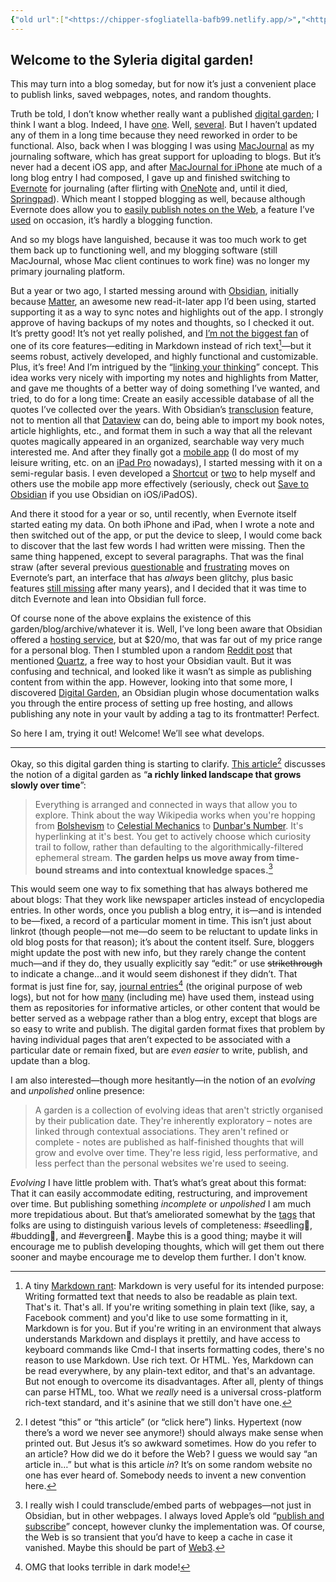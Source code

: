```yaml
---
{"old url":["<https://chipper-sfogliatella-bafb99.netlify.app/>","<https://syleria-digital-garden.netlify.app/>"],"dg-home":true,"dg-publish":true,"dg-show-inline-title":true,"title":"Syleria Digital Garden","url":"<https://syleria.netlify.app/>","created":"2022-09-04T23:21:00-05:00","updated":"2022-11-06T13:36:08-06:00","aliases":[],"tags":["admin","seedling🌱","gardenEntry"],"permalink":"/garden/syleria-digital-garden/","dgShowInlineTitle":true,"dgPassFrontmatter":true}
---
```



## Welcome to the Syleria digital garden!
This may turn into a blog someday, but for now it’s just a convenient place to publish links, saved webpages, notes, and random thoughts.

Truth be told, I don’t know whether really want a published [digital garden](https://jzhao.xyz/posts/networked-thought/); I think I want a blog. Indeed, I have [one](https://blog.syleria.net/). Well, [several](https://syleria.net). But I haven’t updated any of them in a long time because they need reworked in order to be functional. Also, back when I was blogging I was using [MacJournal](http://thoughts.blog.syleria.net/2005/01/me-blogging.html) as my journaling software, which has great support for uploading to blogs. But it’s never had a decent iOS app, and after [MacJournal for iPhone](https://apps.apple.com/us/app/macjournal-for-iphone/id357602069) ate much of a long blog entry I had composed, I gave up and finished switching to [Evernote](https://evernote.com/) for journaling (after flirting with [OneNote](https://www.onenote.com/) and, until it died, [Springpad](https://en.wikipedia.org/wiki/Springpad)). Which meant I stopped blogging as well, because although Evernote does allow you to [easily publish notes on the Web](https://help.evernote.com/hc/en-us/articles/360053591694-Share-a-note-via-public-link), a feature I’ve [used](https://www.evernote.com/shard/s120/sh/b83e35b8-075a-4ffe-93e3-522b78be31ed/5c12582ac5154d8d1d2760796bc56de0) on occasion, it’s hardly a blogging function.

And so my blogs have languished, because it was too much work to get them back up to functioning well, and my blogging software (still MacJournal, whose Mac client continues to work fine) was no longer my primary journaling platform.

But a year or two ago, I started messing around with [Obsidian](https://obsidian.md/), initially because [Matter](https://hq.getmatter.com/), an awesome new read-it-later app I’d been using, started supporting it as a way to sync notes and highlights out of the app. I strongly approve of having backups of my notes and thoughts, so I checked it out. It’s pretty good! It’s not yet really polished, and [I’m not the biggest fan](https://forum.obsidian.md/t/how-is-obsidian-more-than-a-wiki/2914/60?u=calion) of one of its core features—editing in Markdown instead of rich text[^1]—but it seems robust, actively developed, and highly functional and customizable. Plus, it’s free! And I’m intrigued by the “[linking your thinking](https://youtube.com/watch?v=_x54XJrECvk&feature=share)” concept. This idea works very nicely with importing my notes and highlights from Matter, and gave me thoughts of a better way of doing something I’ve wanted, and tried, to do for a long time: Create an easily accessible database of all the quotes I’ve collected over the years. With Obsidian’s [transclusion](https://help.obsidian.md/How+to/Link+to+blocks) feature, not to mention all that [Dataview](https://obsidian.md/plugins?id=dataview) can do, being able to import my book notes, article highlights, etc., and format them in such a way that all the relevant quotes magically appeared in an organized, searchable way very much interested me. And after they finally got a [mobile app](https://obsidian.md/mobile) (I do most of my leisure writing, etc. on an [iPad Pro](https://support.apple.com/kb/SP762) nowadays), I started messing with it on a semi-regular basis. I even developed a [Shortcut](https://routinehub.co/shortcut/11156/) or [two](https://routinehub.co/shortcut/12864/) to help myself and others use the mobile app more effectively (seriously, check out [Save to Obsidian](https://routinehub.co/shortcut/11156/) if you use Obsidian on iOS/iPadOS).

And there it stood for a year or so, until recently, when Evernote itself started eating my data. On both iPhone and iPad, when I wrote a note and then switched out of the app, or put the device to sleep, I would come back to discover that the last few words I had written were missing. Then the same thing happened, except to several paragraphs. That was the final straw (after several previous [questionable](https://discussion.evernote.com/forums/topic/131353-where-is-the-local-mac-data-stored-in-evernote-mac-version-1037-now1043/?do=findComment&comment=591359) and [frustrating](https://discussion.evernote.com/forums/topic/131263-bring-back-searching-notes-in-spotlight-search-on-the-homescreen-and-lockscreen/) moves on Evernote’s part, an interface that has *always* been glitchy, plus basic features [still missing](https://discussion.evernote.com/forums/topic/52260-mac-find-and-replace/) after many years), and I decided that it was time to ditch Evernote and lean into Obsidian full force.

Of course none of the above explains the existence of this garden/blog/archive/whatever it is. Well, I’ve long been aware that Obsidian offered a [hosting service](https://obsidian.md/publish), but at $20/mo, that was far out of my price range for a personal blog. Then I stumbled upon a random [Reddit post](https://www.reddit.com/r/ObsidianMD/comments/x4xd72/how_to_automate_putting_title_in_yaml_frontmatter/) that mentioned [Quartz](https://github.com/jackyzha0/quartz), a free way to host your Obsidian vault. But it was confusing and technical, and looked like it wasn’t as simple as publishing content from within the app. However, looking into that some more, I discovered [Digital Garden](https://obsidian.md/plugins?id=digitalgarden), an Obsidian plugin whose documentation walks you through the entire process of setting up free hosting, and allows publishing any note in your vault by adding a tag to its frontmatter! Perfect.

So here I am, trying it out! Welcome! We’ll see what develops.


___
  
Okay, so this digital garden thing is starting to clarify. [This article](https://maggieappleton.com/garden-history)[^2] discusses the notion of a digital garden as “**a richly linked landscape that grows slowly over time**”:
> Everything is arranged and connected in ways that allow you to explore. Think about the way Wikipedia works when you're hopping from [Bolshevism](https://en.wikipedia.org/wiki/Bolshevism) to [Celestial Mechanics](https://en.wikipedia.org/wiki/Celestial_mechanics) to [Dunbar's Number](https://en.wikipedia.org/wiki/Dunbar%27s_number). It's hyperlinking at it's best. You get to actively choose which curiosity trail to follow, rather than defaulting to the algorithmically-filtered ephemeral stream. **The garden helps us move away from time-bound streams and into contextual knowledge spaces.**[^3]

This would seem one way to fix something that has always bothered me about blogs: That they work like newspaper articles instead of encyclopedia entries. In other words, once you publish a blog entry, it is—and is intended to be—fixed, a record of a particular moment in time. This isn’t just about linkrot (though people—not me—do seem to be reluctant to update links in old blog posts for that reason); it’s about the content itself. Sure, bloggers might update the post with new info, but they rarely change the content much—and if they do, they usually explicitly say “edit:” or use ~~strikethrough~~ to indicate a change…and it would seem dishonest if they didn’t. That format is just fine for, say, [journal entries](http://journal.blog.syleria.net/)[^4] (the original purpose of web logs), but not for how [many](https://blog.1password.com/) (including me) have used them, instead using them as repositories for informative articles, or other content that would be better served as a webpage rather than a blog entry, except that blogs are so easy to write and publish. The digital garden format fixes that problem by having individual pages that aren’t expected to be associated with a particular date or remain fixed, but are *even easier* to write, publish, and update than a blog.

I am also interested—though more hesitantly—in the notion of an *evolving* and *unpolished* online presence:
> A garden is a collection of evolving ideas that aren't strictly organised by their publication date. They're inherently exploratory – notes are linked through contextual associations. They aren't refined or complete - notes are published as half-finished thoughts that will grow and evolve over time. They're less rigid, less performative, and less perfect than the personal websites we're used to seeing.

*Evolving* I have little problem with. That’s what’s great about this format: That it can easily accommodate editing, restructuring, and improvement over time. But publishing something *incomplete* or *unpolished* I am much more trepidatious about. But that’s ameliorated somewhat by the [tags](https://maggieappleton.com/evergreens) that folks are using to distinguish various levels of completeness: #seedling🌱, #budding🌿, and #evergreen🌲. Maybe this is a good thing; maybe it will encourage me to publish developing thoughts, which will get them out there sooner and maybe encourage me to develop them further. I don't know.

[^1]: A tiny [Markdown rant](https://www.adamhyde.net/whats-wrong-with-markdown/): Markdown is very useful for its intended purpose: Writing formatted text that needs to also be readable as plain text. That's it. That's all. If you're writing something in plain text (like, say, a Facebook comment) and you'd like to use some formatting in it, Markdown is for you. But if you're writing in an environment that always understands Markdown and displays it prettily, and have access to keyboard commands like Cmd-I that inserts formatting codes, there's no reason to use Markdown. Use rich text. Or HTML. Yes, Markdown can be read everywhere, by any plain-text editor, and that's an advantage. But not enough to overcome its disadvantages. After all, plenty of things can parse HTML, too. What we *really* need is a universal cross-platform rich-text standard, and it's asinine that we still don't have one.
[^2]: I detest “this” or “this article” (or “click here”) links. Hypertext (now there’s a word we never see anymore!) should always make sense when printed out. But Jesus it’s so awkward sometimes. How do you refer to an article? How did we do it before the Web? I guess we would say “an article in…” but what is this article *in*? It’s on some random website no one has ever heard of. Somebody needs to invent a new convention here.
[^3]: I really wish I could transclude/embed parts of webpages—not just in Obsidian, but in other webpages. I always loved Apple’s old “[publish and subscribe](https://en.wikipedia.org/wiki/Publish_and_Subscribe_(Mac_OS))” concept, however clunky the implementation was. Of course, the Web is so transient that you’d have to keep a cache in case it vanished. Maybe this should be part of [Web3](https://explodingtopics.com/blog/web3-guide#the-driving-forces-behind-web3s-growth).
[^4]: OMG that looks terrible in dark mode!
